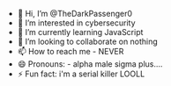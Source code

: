 - 👋 Hi, I’m @TheDarkPassenger0
- 👀 I’m interested in cybersecurity
- 🌱 I’m currently learning JavaScript
- 💞️ I’m looking to collaborate on nothing 
- 📫 How to reach me - NEVER
- 😄 Pronouns: - alpha male sigma plus....
- ⚡ Fun fact: i'm a serial killer LOOLL

<!---
TheDarkPassenger0/TheDarkPassenger0 is a ✨ special ✨ repository because its `README.md` (this file) appears on your GitHub profile.
You can click the Preview link to take a look at your changes.
--->
